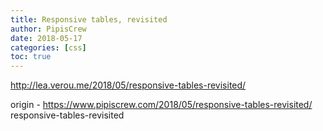 ```yaml
---
title: Responsive tables, revisited
author: PipisCrew
date: 2018-05-17
categories: [css]
toc: true
---
```


http://lea.verou.me/2018/05/responsive-tables-revisited/

origin - https://www.pipiscrew.com/2018/05/responsive-tables-revisited/ responsive-tables-revisited
